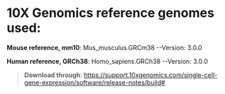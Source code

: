 # 10X Genomics reference genomes used:

**Mouse reference, mm10**: Mus_musculus.GRCm38 --Version: 3.0.0

**Human reference, GRCh38**: Homo_sapiens.GRCh38 --Version: 3.0.0

> **Download through**: https://support.10xgenomics.com/single-cell-gene-expression/software/release-notes/build#




